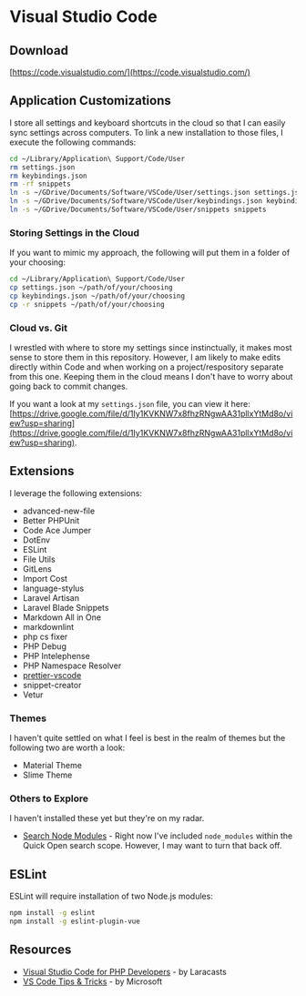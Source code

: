 # Visual Studio Code

## Download

[https://code.visualstudio.com/](https://code.visualstudio.com/)

## Application Customizations

I store all settings and keyboard shortcuts in the cloud so that I can easily sync settings across computers. To link a new installation to those files, I execute the following commands:

```bash
cd ~/Library/Application\ Support/Code/User
rm settings.json
rm keybindings.json
rm -rf snippets
ln -s ~/GDrive/Documents/Software/VSCode/User/settings.json settings.json
ln -s ~/GDrive/Documents/Software/VSCode/User/keybindings.json keybindings.json
ln -s ~/GDrive/Documents/Software/VSCode/User/snippets snippets
```

### Storing Settings in the Cloud

If you want to mimic my approach, the following will put them in a folder of your choosing:

```bash
cd ~/Library/Application\ Support/Code/User
cp settings.json ~/path/of/your/choosing
cp keybindings.json ~/path/of/your/choosing
cp -r snippets ~/path/of/your/choosing
```

### Cloud vs. Git

I wrestled with where to store my settings since instinctually, it makes most sense to store them in this repository. However, I am likely to make edits directly within Code and when working on a project/respository separate from this one. Keeping them in the cloud means I don't have to worry about going back to commit changes.

If you want a look at my `settings.json` file, you can view it here: [https://drive.google.com/file/d/1Iy1KVKNW7x8fhzRNgwAA31pllxYtMd8o/view?usp=sharing](https://drive.google.com/file/d/1Iy1KVKNW7x8fhzRNgwAA31pllxYtMd8o/view?usp=sharing).

## Extensions

I leverage the following extensions:

* advanced-new-file
* Better PHPUnit
* Code Ace Jumper
* DotEnv
* ESLint
* File Utils
* GitLens
* Import Cost
* language-stylus
* Laravel Artisan
* Laravel Blade Snippets
* Markdown All in One
* markdownlint
* php cs fixer
* PHP Debug
* PHP Intelephense
* PHP Namespace Resolver
* [prettier-vscode](https://prettier.io/)
* snippet-creator
* Vetur

### Themes

I haven't quite settled on what I feel is best in the realm of themes but the following two are worth a look:

* Material Theme
* Slime Theme

### Others to Explore

I haven't installed these yet but they're on my radar.

* [Search Node Modules](https://marketplace.visualstudio.com/items?itemName=jasonnutter.search-node-modules) - Right now I've included `node_modules` within the Quick Open search scope. However, I may want to turn that back off.

## ESLint

ESLint will require installation of two Node.js modules:

```bash
npm install -g eslint
npm install -g eslint-plugin-vue
```

## Resources

* [Visual Studio Code for PHP Developers](https://laracasts.com/series/visual-studio-code-for-php-developers) - by Laracasts
* [VS Code Tips & Tricks](https://github.com/Microsoft/vscode-tips-and-tricks) - by Microsoft
